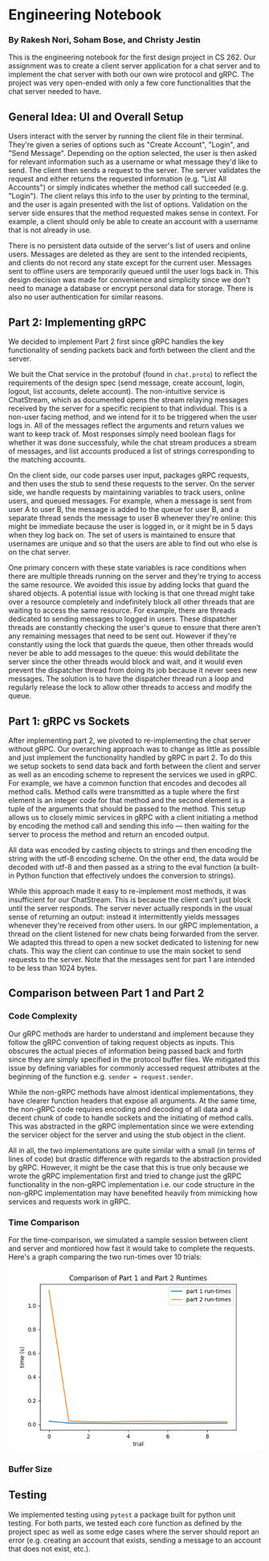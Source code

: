 # Engineering Notebook
### By Rakesh Nori, Soham Bose, and Christy Jestin

This is the engineering notebook for the first design project in CS 262. Our assignment was to create a client server application for a chat server and to implement the chat server with both our own wire protocol and gRPC. The project was very open-ended with only a few core functionalities that the chat server needed to have.

## General Idea: UI and Overall Setup
Users interact with the server by running the client file in their terminal. They're given a series of options such as "Create Account", "Login", and "Send Message". Depending on the option selected, the user is then asked for relevant information such as a username or what message they'd like to send. The client then sends a request to the server. The server validates the request and either returns the requested information (e.g. "List All Accounts") or simply indicates whether the method call succeeded (e.g. "Login"). The client relays this info to the user by printing to the terminal, and the user is again presented with the list of options. Validation on the server side ensures that the method requested makes sense in context. For example, a client should only be able to create an account with a username that is not already in use.

There is no persistent data outside of the server's list of users and online users. Messages are deleted as they are sent to the intended recipients, and clients do not record any state except for the current user. Messages sent to offline users are temporarily queued until the user logs back in. This design decision was made for convenience and simplicity since we don't need to manage a database or encrypt personal data for storage. There is also no user authentication for similar reasons.

## Part 2: Implementing gRPC
We decided to implement Part 2 first since gRPC handles the key functionality of sending packets back and forth between the client and the server.

We buit the Chat service in the protobuf (found in `chat.proto`) to reflect the requirements of the design spec (send message, create account, login, logout, list accounts, delete account). The non-intuitive service is ChatStream, which as documented opens the stream relaying messages received by the server for a specific recipient to that individual. This is a non-user facing method, and we intend for it to be triggered when the user logs in. All of the messages reflect the arguments and return values we want to keep track of. Most responses simply need boolean flags for whether it was done successfuly, while the chat stream produces a stream of messages, and list accounts produced a list of strings corresponding to the matching accounts.


On the client side, our code parses user input, packages gRPC requests, and then uses the stub to send these requests to the server. On the server side, we handle requests by maintaining variables to track users, online users, and queued messages. For example, when a message is sent from user A to user B, the message is added to the queue for user B, and a separate thread sends the message to user B whenever they're online: this might be immediate because the user is logged in, or it might be in 5 days when they log back on. The set of users is maintained to ensure that usernames are unique and so that the users are able to find out who else is on the chat server.

One primary concern with these state variables is race conditions when there are multiple threads running on the server and they're trying to access the same resource. We avoided this issue by adding locks that guard the shared objects. A potential issue with locking is that one thread might take over a resource completely and indefinitely block all other threads that are waiting to access the same resource. For example, there are threads dedicated to sending messages to logged in users. These dispatcher threads are constantly checking the user's queue to ensure that there aren't any remaining messages that need to be sent out. However if they're constantly using the lock that guards the queue, then other threads would never be able to add messages to the queue: this would debilitate the server since the other threads would block and wait, and it would even prevent the dispatcher thread from doing its job because it never sees new messages. The solution is to have the dispatcher thread run a loop and regularly release the lock to allow other threads to access and modify the queue.

## Part 1: gRPC vs Sockets
After implementing part 2, we pivoted to re-implementing the chat server without gRPC. Our overarching approach was to change as little as possible and just implement the functionality handled by gRPC in part 2. To do this we setup sockets to send data back and forth between the client and server as well as an encoding scheme to represent the services we used in gRPC. For example, we have a common function that encodes and decodes all method calls. Method calls were transmitted as a tuple where the first element is an integer code for that method and the second element is a tuple of the arguments that should be passed to the method. This setup allows us to closely mimic services in gRPC with a client initiating a method by encoding the method call and sending this info &mdash; then waiting for the server to process the method and return an encoded output.

All data was encoded by casting objects to strings and then encoding the string with the utf-8 encoding scheme. On the other end, the data would be decoded with utf-8 and then passed as a string to the eval function (a built-in Python function that effectively undoes the conversion to strings).

While this approach made it easy to re-implement most methods, it was insufficient for our ChatStream. This is because the client can't just block until the server responds. The server never actually responds in the usual sense of returning an output: instead it intermittently yields messages whenever they're received from other users. In our gRPC implementation, a thread on the client listened for new chats being forwarded from the server. We adapted this thread to open a new socket dedicated to listening for new chats. This way the client can continue to use the main socket to send requests to the server. Note that the messages sent for part 1 are intended to be less than 1024 bytes.

## Comparison between Part 1 and Part 2
### Code Complexity
Our gRPC methods are harder to understand and implement because they follow the gRPC convention of taking request objects as inputs. This obscures the actual pieces of information being passed back and forth since they are simply specified in the protocol buffer files. We mitigated this issue by defining variables for commonly accessed request attributes at the beginning of the function e.g. `sender = request.sender`.

While the non-gRPC methods have almost identical implementations, they have clearer function headers that expose all arguments. At the same time, the non-gRPC code requires encoding and decoding of all data and a decent chunk of code to handle sockets and the initiating of method calls. This was abstracted in the gRPC implementation since we were extending the servicer object for the server and using the stub object in the client.

All in all, the two implementations are quite similar with a small (in terms of lines of code) but drastic difference with regards to the abstraction provided by gRPC. However, it might be the case that this is true only because we wrote the gRPC implementation first and tried to change just the gRPC functionality in the non-gRPC implementation i.e. our code structure in the non-gRPC implementation may have benefited heavily from mimicking how services and requests work in gRPC.

### Time Comparison

For the time-comparison, we simulated a sample session between client and server and montiored how fast it would take to complete the requests. Here's a graph comparing the two run-times over 10 trials:
![image](runtime.png "Comparison of runtimes")


### Buffer Size


## Testing
We implemented testing using `pytest` a package built for python unit testing. For both parts, we tested each core function as defined by the project spec as well as some edge cases where the server should report an error (e.g. creating an account that exists, sending a message to an account that does not exist, etc.). 